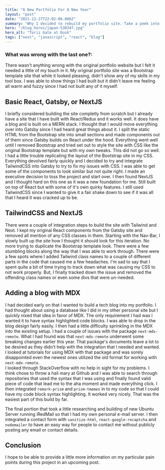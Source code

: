 ```yaml
---
title: "A New Portfolio For A New Year"
layout: "post"
date: "2021-12-27T22:02:06.006Z"
summary: "Why I decided to rebuild my portfolio site. Take a peek into my thinking process for the Tech Stack this site is built with."
hero: "/blog_heros/japan-530347.jpg"
hero_alt: "Torii Gate at Dusk"
tags: ["next", "javascript", "react", "blog"]
---
```


### What was wrong with the last one?:

There wasn't anything wrong with the original portfolio website but I felt it needed a little of my touch in it. My original portfolio site was a Bootstrap template site that while it looked pleasing, didn't show any of my skills in my tool box. I was able to show things I had built but it didn't leave me feeling all warm and fuzzy since I had not built any of it myself.

## Basic React, Gatsby, or NextJS

I briefly considered building the site completly from scratch but I already have a site that I have built with React/Redux and it works well. It does have a blog and is built on a MERN stack.
I thought that I would move everything over into Gatsby since I had heard great things about it. I split the static HTML from the Bootstrap site into small sections and made components out of them since Gatsby builds on React under the hood. Everything went well until I removed Bootstrap and tried set out to style the site with CSS like the original Bootstrap template but with my own tweaks. This did not go so well.
I had a little trouble replicating the layout of the Bootstrap site in my CSS. Everything devolved fairly quickly and I decided to try and integrate TailwindCSS into Gatsby to try to fix my issues with CSS. I was able to get some of the components to look similar but not quite right. I made an executive decision to toss the project and start over.
I then found NextJS and I thought hard on this one as it was a new foundation for me. Still built on top of React but with some of it's own quirky features. I still used TailwindCSS since I wanted to give it a fair shake down to see if it was all that I heard it was cracked up to be.

## TailwindCSS and NextJS

There were a couple of integration steps to build the site with Tailwind and Next. I kept my original React components from the Gatsby site and removed all mention of any CSS classes in them. Starting with the Nav-Bar, I slowly built up the site how I thought it should look for this iteration. No more trying to duplicate the Bootstrap template look.
There were a few stumbling blocks along the way that I was able to work through. There were a few spots where I added Tailwind class names to a couple of different parts in the code that caused me a few headaches. I'm sad to say that I spent quite a bit of time trying to track down what was causing my CSS to not work properly. But, I finally tracked down the issue and removed the offending class names or even some divs that were un-needed.

## Adding a blog with MDX

I had decided early on that I wanted to build a tech blog into my portfolio. I had thought about using a database like I did in my other personal site but I quickly nixed that idea in favor of MDX. The only requirement I had was I wanted it to have syntax highlighted code blocks. I was able to drop in the blog design fairly easily.
I then had a little difficulty sprinkling in the MDX into the existing setup. I had a couple of issues with the package `next-mdx-remote`.
What I had found was that `next-mdx-remote` underwent some breaking changes earlier this year. That package's documents leave a lot to be desired as they didn't help with the integration that I needed and wanted. I looked at tutorials for using MDX with that package and was sorely disappointed even the newest ones utilized the old format for working with `next-mdx-remote`.  
I looked through StackOverflow with no help in sight for my problems. I think chose to throw a hail mary at Github and I was able to search through repositories that used the syntax that I was using and finally found valid piece of code that lead me to the aha moment and made everything click.
I then integrated `remark-prism` and `prism-tmemes` in to my code so that I could have my code block syntax highlighting. It worked very nicely. That was the easiest part of this build by far.

The final portion that took a little researching and building of new Ubuntu Server running iRedMail so that I had my own personal e-mail server. I then integrated a contact form with `sanitize-html`, `react-google-recaptcha` and `nodemailer` to have an easy way for people to contact me without publicly posting any email or contact details.

## Conclusion

I hope to be able to provide a little more information on my particular pain points during this project in an upcoming post.
